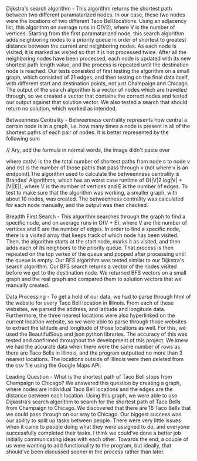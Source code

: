 Dijkstra's search algorithm - This algorithm returns the shortest path between two different paramatarized nodes. In our case, these two nodes were the locations of two different Taco Bell locations. Using an adjacency list, this algorithm on average runs in O(V2), where V is the number of vertices. Starting from the first paramatarized node, this search algorithm adds neighboring nodes to a priority queue in order of shortest to greatest distance between the current and neighboring nodes. As each node is visited, it is marked as visited so that it is not processed twice. After all the neighboring nodes have been processed, each node is updated with its new shortest path length value, and the process is repeated until the destination node is reached. Our tests consisted of first testing the algorithm on a small graph, which consisted of 21 edges, and then testing on the final data itself, with different start and destination points, not just Champaign and Chicago. The output of the search algorithm is a vector of nodes which are travelled through, so we created a vector that contains the correct nodes and tested our output against that solution vector. We also tested a search that should return no solution, which worked as intended.

Betweenness Centrality - Betweenness centrality represents how central a certain node is in a graph, i.e. how many times a node is present in all of the shortest paths of each pair of nodes. It is better represented by the following sum
 
// Ary, add the formula in normal words, the image didn't paste over

where σst(v)  is the the total number of shortest paths from node s to node v and σst is the number of those paths that pass through v (not where v is an endpoint).The algorithm used to calculate the betweenness centrality is Brandes’ Algorithms, which has an worst case runtime of O(|V|2 log|V| + |V||E|), where V is the number of vertices and E is the number of edges. To test to make sure that the algorithm was working, a smaller graph, with about 10 nodes, was created. The betweenness centrality was calculated for each node manually, and the output was then checked.

Breadth First Search - This algorithm searches through the graph to find a specific node, and on average runs in O(V + E), where V are the number of vertices and E are the number of edges. In order to find a specific node, there is a visited array that keeps track of which node has been visited. Then, the algorithm starts at the start node, marks it as visited, and then adds each of its neighbors to the priority queue. That process is then repeated on the top vertex of the queue and popped after processing until the queue is empty. Our BFS algorithm was tested similar to our Dijkstra's search algorithm. Our BFS search returns a vector of the nodes visited before we get to the destination node. We returned BFS vectors on a small graph and the real graph and compared them to solution vectors that we manually created.

Data Processing - To get a hold of our data, we had to parse through html of the website for every Taco Bell location in Illinois. From each of these websites, we parsed the address, and latitude and longitude data. Furthermore, the three nearest locations were also hyperlinked on the current location website, so we were able to parse through those websites to extract the latitude and longitude of those locations as well. For this, we used the BeautifulSoup and json python libraries. The accuracy of this was tested and confirmed throughout the development of this project. We knew we had the accurate data when there were the same number of rows as there are Taco Bells in Illinois, and the program outputted no more than 3 nearest locations. The locations outside of Illinois were then deleted from the csv file using the Google Maps API.

Leading Question - What is the shortest path of Taco Bell stops from Champaign to Chicago? We answered this question by creating a graph, where nodes are individual Taco Bell locations and the edges are the distance between each location. Using this graph, we were able to use Dijkastra’s search algorithm to search for the shortest path of Taco Bells from Champaign to Chicago. We discovered that there are 16 Taco Bells that we could pass through on our way to Chicago. Our biggest success was our ability to split up tasks between people. There were very little issues when it came to people doing what they were assigned to do, and everyone successfully completed their tasks. I think we could’ve done a better job initially communicating ideas with each other. Towards the end, a couple of us were wanting to add functionality to the program, but ideally, that should’ve been discussed sooner in the process rather than later.
